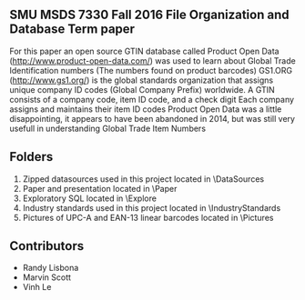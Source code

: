## SMU MSDS 7330 Fall 2016 File Organization and Database Term paper

For this paper an open source GTIN database called Product Open Data (http://www.product-open-data.com/) was used to learn about Global Trade Identification numbers (The numbers found on product barcodes)
GS1.ORG  (http://www.gs1.org/) is the global standards organization that assigns unique company ID codes (Global Company Prefix) worldwide.
A GTIN consists of a company code, item ID code, and a check digit
Each company assigns and maintains their item ID codes 
Product Open Data was a little disappointing, it appears to have been abandoned in 2014, but was still very usefull in understanding Global Trade Item Numbers

## Folders
1. Zipped datasources used in this project located in \DataSources
2. Paper and presentation located in \Paper
3. Exploratory SQL located in \Explore
4. Industry standards used in this project located in \IndustryStandards
5. Pictures of UPC-A and EAN-13 linear barcodes located in \Pictures

## Contributors
* Randy Lisbona
* Marvin Scott
* Vinh Le